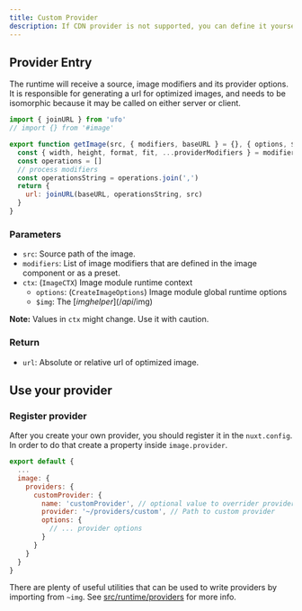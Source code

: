```yaml
---
title: Custom Provider
description: If CDN provider is not supported, you can define it yourself.
---
```


## Provider Entry

The runtime will receive a source, image modifiers and its provider options. It is responsible for generating a url for optimized images, and needs to be isomorphic because it may be called on either server or client.

```js
import { joinURL } from 'ufo'
// import {} from '#image'

export function getImage(src, { modifiers, baseURL } = {}, { options, $img }) {
  const { width, height, format, fit, ...providerModifiers } = modifiers
  const operations = []
  // process modifiers
  const operationsString = operations.join(',')
  return {
    url: joinURL(baseURL, operationsString, src)
  }
}
```

### Parameters

- `src`: Source path of the image.
- `modifiers`: List of image modifiers that are defined in the image component or as a preset.
- `ctx`: (`ImageCTX`) Image module runtime context
  - `options`: (`CreateImageOptions`) Image module global runtime options
  - `$img`: The [$img helper](/api/$img)

**Note:** Values in `ctx` might change. Use it with caution.

### Return

- `url`: Absolute or relative url of optimized image.

## Use your provider

### Register provider

After you create your own provider, you should register it in the `nuxt.config`. In order to do that create a property inside `image.provider`.

```js
export default {
  ...
  image: {
    providers: {
      customProvider: {
        name: 'customProvider', // optional value to overrider provider name
        provider: '~/providers/custom', // Path to custom provider
        options: {
          // ... provider options
        }
      }
    }
  }
}
```

There are plenty of useful utilities that can be used to write providers by importing from `~img`. See [src/runtime/providers](https://github.com/nuxt/image/tree/dev/src/runtime/providers) for more info.
